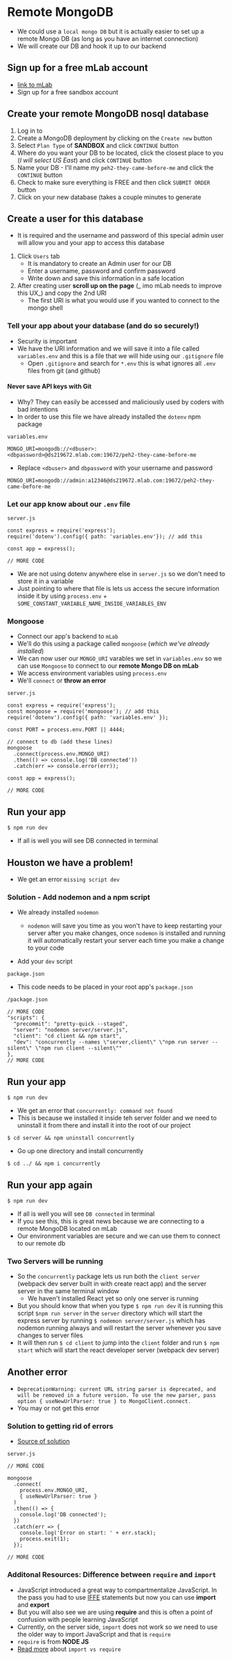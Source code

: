 # Remote MongoDB
* We could use a `local mongo DB` but it is actually easier to set up a remote Mongo DB (as long as you have an internet connection)
* We will create our DB and hook it up to our backend

## Sign up for a free mLab account
* [link to mLab](https://mlab.com/)
* Sign up for a free sandbox account

## Create your remote MongoDB nosql database
1. Log in to
2. Create a MongoDB deployment by clicking on the `Create new` button
3. Select `Plan Type` of **SANDBOX** and click `CONTINUE` button
4. Where do you want your DB to be located, click the closest place to you (_I will select US East_) and click `CONTINUE` button
5. Name your DB - I'll name my `peh2-they-came-before-me` and click the `CONTINUE` button
6. Check to make sure everything is FREE and then click `SUBMIT ORDER` button
7. Click on your new database (takes a couple minutes to generate

## Create a user for this database
* It is required and the username and password of this special admin user will allow you and your app to access this database

1. Click `Users` tab
    * It is mandatory to create an Admin user for our DB
    * Enter a username, password and confirm password
    * Write down and save this information in a safe location
2. After creating user **scroll up on the page** (_ imo mLab needs to improve this UX_) and copy the 2nd URI
    * The first URI is what you would use if you wanted to connect to the mongo shell

### Tell your app about your database (and do so securely!) 
* Security is important
* We have the URI information and we will save it into a file called `variables.env` and this is a file that we will hide using our `.gitignore` file
    - Open `.gitignore` and search for `*.env` this is what ignores all `.env` files from git (and github)

#### Never save API keys with Git
* Why? They can easily be accessed and maliciously used by coders with bad intentions
* In order to use this file we have already installed the `dotenv` npm package

`variables.env`

```
MONGO_URI=mongodb://<dbuser>:<dbpassword>@ds219672.mlab.com:19672/peh2-they-came-before-me
```

* Replace `<dbuser>` and `dbpassword` with your username and password

```
MONGO_URI=mongodb://admin:a12346@ds219672.mlab.com:19672/peh2-they-came-before-me
```

### Let our app know about our `.env` file
`server.js`

```
const express = require('express');
require('dotenv').config({ path: 'variables.env'}); // add this

const app = express();

// MORE CODE
```

* We are not using dotenv anywhere else in `server.js` so we don't need to store it in a variable
* Just pointing to where that file is lets us access the secure information inside it by using `process.env` + `SOME_CONSTANT_VARIABLE_NAME_INSIDE_VARIABLES_ENV`

### Mongoose
* Connect our app's backend to `mLab`
* We'll do this using a package called `mongoose` (_which we've already installed_)
* We can now user our `MONGO_URI` varables we set in `variables.env` so we can use `Mongoose` to connect to our **remote Mongo DB on mLab**
* We access environment variables using `process.env`
* We'll `connect` or **throw an error**

`server.js`

```
const express = require('express');
const mongoose = require('mongoose'); // add this
require('dotenv').config({ path: 'variables.env' });

const PORT = process.env.PORT || 4444;

// connect to db (add these lines)
mongoose
  .connect(process.env.MONGO_URI)
  .then(() => console.log('DB connected'))
  .catch(err => console.error(err));

const app = express();

// MORE CODE
```

## Run your app
`$ npm run dev`

* If all is well you will see DB connected in terminal

## Houston we have a problem!
* We get an error `missing script dev`

### Solution - Add nodemon and a npm script
* We already installed `nodemon`
    - `nodemon` will save you time as you won't have to keep restarting your server after you make changes, once `nodemon` is installed and running it will automatically restart your server each time you make a change to your code

* Add your `dev` script

`package.json`

* This code needs to be placed in your root app's `package.json`

`/package.json`

```
// MORE CODE
"scripts": {
  "precommit": "pretty-quick --staged",
  "server": "nodemon server/server.js",
  "client": "cd client && npm start",
  "dev": "concurrently --names \"server,client\" \"npm run server --silent\" \"npm run client --silent\""
},
// MORE CODE
```

## Run your app
`$ npm run dev`

* We get an error that `concurrently: command not found`
* This is because we installed it inside teh server folder and we need to uninstall it from there and install it into the root of our project

`$ cd server && npm uninstall concurrently`

* Go up one directory and install concurrently

`$ cd ../ && npm i concurrently`

## Run your app again
`$ npm run dev`

* If all is well you will see `DB connected` in terminal
* If you see this, this is great news because we are connecting to a remote MongoDB located on mLab
* Our environment variables are secure and we can use them to connect to our remote db

### Two Servers will be running
* So the `concurrently` package lets us run both the `client server` (webpack dev server built in with create react app) and the server server in the same terminal window
  - We haven't installed React yet so only one server is running
* But you should know that when you type `$ npm run dev` it is running this script `$npm run server` in the `server` directory which will start the express server by running `$ nodemon server/server.js` which has nodemon running always and will restart the server whenever you save changes to server files
* It will then run `$ cd client` to jump into the `client` folder and run `$ npm start` which will start the react developer server (webpack dev server)

## Another error
* `DeprecationWarning: current URL string parser is deprecated, and will be removed in a future version. To use the new parser, pass option { useNewUrlParser: true } to MongoClient.connect.`
* You may or not get this error

### Solution to getting rid of errors
* [Source of solution](https://github.com/Automattic/mongoose/issues/4135)

`server.js`

```
// MORE CODE

mongoose
  .connect(
    process.env.MONGO_URI,
    { useNewUrlParser: true }
  )
  .then(() => {
    console.log('DB connected');
  })
  .catch(err => {
    console.log('Error on start: ' + err.stack);
    process.exit(1);
  });

// MORE CODE
```

### Additonal Resources: Difference between `require` and `import`
* JavaScript introduced a great way to compartmentalize JavaScript. In the pass you had to use [IFFE](https://stackoverflow.com/questions/8228281/what-is-the-function-construct-in-javascript) statements but now you can use **import** and **export**
* But you will also see we are using **require** and this is often a point of confusion with people learning JavaScript
* Currently, on the server side, `import` does not work so we need to use the older way to import JavaScript and that is `require`
* `require` is from **NODE JS**
* [Read more](https://stackoverflow.com/questions/31354559/using-node-js-require-vs-es6-import-export) about `import vs require`
